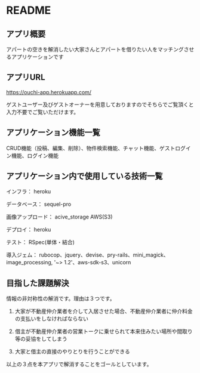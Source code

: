# README
## アプリ概要
アパートの空きを解消したい大家さんとアパートを借りたい人をマッチングさせるアプリケーションです
## アプリURL
https://ouchi-app.herokuapp.com/

ゲストユーザー及びゲストオーナーを用意しておりますのでそちらでご覧頂くと入力不要でご覧いただけます。
## アプリケーション機能一覧
CRUD機能（投稿、編集、削除）、物件検索機能、チャット機能、ゲストログイン機能、ログイン機能
## アプリケーション内で使用している技術一覧
インフラ：
heroku

データベース：
sequel-pro

画像アップロード：
acive_storage
AWS(S3)

デプロイ：
heroku

テスト：
RSpec(単体・結合)

導入ジェム：
rubocop、jquery、devise、pry-rails、mini_magick、image_processing, '~> 1.2'、aws-sdk-s3、unicorn
## 目指した課題解決
情報の非対称性の解消です。理由は３つです。

1. 大家が不動産仲介業者を介して入居させた場合、不動産仲介業者に仲介料金の支払いをしなければならない

2. 借主が不動産仲介業者の営業トークに乗せられて本来住みたい場所や間取り等の妥協をしてしまう

3. 大家と借主の直接のやりとりを行うことができる

以上の３点を本アプリで解消することをゴールとしています。